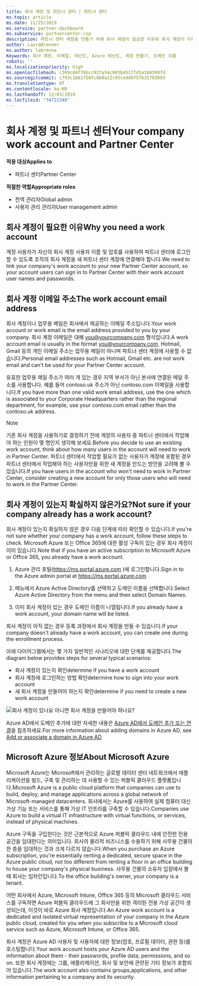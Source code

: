 ```yaml
---
title: 회사 계정 및 파트너 센터 | 파트너 센터
ms.topic: article
ms.date: 11/25/2019
ms.service: partner-dashboard
ms.subservice: partnercenter-csp
description: 파트너 센터 계정을 만들기 위해 회사 계정이 필요한 이유와 회사 계정이 이미 있는지 여부를 알아봅니다.
author: LauraBrenner
ms.author: labrenne
Keywords: 회사 계정, 이메일, 테넌트, Azure 테넌트, 계정 만들기, 도메인 이름
robots: ''
ms.localizationpriority: high
ms.openlocfilehash: c309cd4f79bcc92fa54c903b4517fd5a1b8399fd
ms.sourcegitcommit: c793c1b61f50fc0b0a12c95cedd9f57b31703093
ms.translationtype: HT
ms.contentlocale: ko-KR
ms.lasthandoff: 12/03/2019
ms.locfileid: "74721348"
---
```

# <a name="your-company-work-account-and-partner-center"></a><span data-ttu-id="81f0f-104">회사 계정 및 파트너 센터</span><span class="sxs-lookup"><span data-stu-id="81f0f-104">Your company work account and Partner Center</span></span>  

<span data-ttu-id="81f0f-105">**적용 대상**</span><span class="sxs-lookup"><span data-stu-id="81f0f-105">**Applies to**</span></span>

-  <span data-ttu-id="81f0f-106">파트너 센터</span><span class="sxs-lookup"><span data-stu-id="81f0f-106">Partner Center</span></span>

<span data-ttu-id="81f0f-107">**적절한 역할**</span><span class="sxs-lookup"><span data-stu-id="81f0f-107">**Appropriate roles**</span></span>

- <span data-ttu-id="81f0f-108">전역 관리자</span><span class="sxs-lookup"><span data-stu-id="81f0f-108">Global admin</span></span>
- <span data-ttu-id="81f0f-109">사용자 관리 관리자</span><span class="sxs-lookup"><span data-stu-id="81f0f-109">User management admin</span></span>

## <a name="why-you-need-a-work-account"></a><span data-ttu-id="81f0f-110">회사 계정이 필요한 이유</span><span class="sxs-lookup"><span data-stu-id="81f0f-110">Why you need a work account</span></span>

<span data-ttu-id="81f0f-111">계정 사용자가 자신의 회사 계정 사용자 이름 및 암호를 사용하여 파트너 센터에 로그인할 수 있도록 조직의 회사 계정을 새 파트너 센터 계정에 연결해야 합니다.</span><span class="sxs-lookup"><span data-stu-id="81f0f-111">We need to link your company's work account to your new Partner Center account, so your account users can sign in to Partner Center with their work account user names and passwords.</span></span>

## <a name="the-work-account-email-address"></a><span data-ttu-id="81f0f-112">회사 계정 이메일 주소</span><span class="sxs-lookup"><span data-stu-id="81f0f-112">The work account email address</span></span>

<span data-ttu-id="81f0f-113">회사 계정이나 업무용 메일은 회사에서 제공하는 이메일 주소입니다.</span><span class="sxs-lookup"><span data-stu-id="81f0f-113">Your work account or work email is the email address provided to you by your company.</span></span> <span data-ttu-id="81f0f-114">회사 계정 이메일은 대해 you@yourcompany.com 형식입니다.</span><span class="sxs-lookup"><span data-stu-id="81f0f-114">A work account email is usually in the format you@yourcompany.com.</span></span> <span data-ttu-id="81f0f-115">Hotmail, Gmail 등의 개인 이메일 주소는 업무용 메일이 아니며 파트너 센터 계정에 사용할 수 없습니다.</span><span class="sxs-lookup"><span data-stu-id="81f0f-115">Personal email addresses such as Hotmail, Gmail etc. are not work email and can't be used for your Partner Center account.</span></span> 

<span data-ttu-id="81f0f-116">유효한 업무용 메일 주소가 여러 개 있는 경우 지역 부서가 아닌 본사에 연결된 메일 주소를 사용합니다. 예를 들어 contoso.uk 주소가 아닌 contoso.com 이메일을 사용합니다.</span><span class="sxs-lookup"><span data-stu-id="81f0f-116">If you have more than one valid work email address, use the one which is associated to your Corporate Headquarters rather than the regional department, for example, use your contoso.com email rather than the contoso.uk address.</span></span>

> [!NOTE]  
> <span data-ttu-id="81f0f-117">기존 회사 계정을 사용하기로 결정하기 전에 계정의 사용자 중 파트너 센터에서 작업해야 하는 인원이 몇 명인지 생각해 보세요.</span><span class="sxs-lookup"><span data-stu-id="81f0f-117">Before you decide to use an existing work account, think about how many users in the account will need to work in Partner Center.</span></span> <span data-ttu-id="81f0f-118">파트너 센터에서 작업할 필요가 없는 사용자가 계정에 포함된 경우 파트너 센터에서 작업해야 하는 사용자만을 위한 새 계정을 만드는 방안을 고려해 볼 수 있습니다.</span><span class="sxs-lookup"><span data-stu-id="81f0f-118">If you have users in the account who won't need to work in Partner Center, consider creating a new account for only those users who will need to work in the Partner Center.</span></span>


## <a name="not-sure-if-your-company-already-has-a-work-account"></a><span data-ttu-id="81f0f-119">회사 계정이 있는지 확실하지 않은가요?</span><span class="sxs-lookup"><span data-stu-id="81f0f-119">Not sure if your company already has a work account?</span></span>

<span data-ttu-id="81f0f-120">회사 계정이 있는지 확실하지 않은 경우 다음 단계에 따라 확인할 수 있습니다.</span><span class="sxs-lookup"><span data-stu-id="81f0f-120">If you're not sure whether your company has a work account, follow these steps to check.</span></span> <span data-ttu-id="81f0f-121">Microsoft Azure 또는 Office 365에 대한 활성 구독이 있는 경우 회사 계정이 이미 있습니다.</span><span class="sxs-lookup"><span data-stu-id="81f0f-121">Note that if you have an active subscription to Microsoft Azure or Office 365, you already have a work account.</span></span>

1. <span data-ttu-id="81f0f-122">Azure 관리 포털(https://ms.portal.azure.com )에 로그인합니다.</span><span class="sxs-lookup"><span data-stu-id="81f0f-122">Sign in to the Azure admin portal at https://ms.portal.azure.com</span></span>

2. <span data-ttu-id="81f0f-123">메뉴에서 Azure Active Directory를 선택하고 도메인 이름을 선택합니다.</span><span class="sxs-lookup"><span data-stu-id="81f0f-123">Select Azure Active Directory from the menu and then select Domain Names.</span></span>

3. <span data-ttu-id="81f0f-124">이미 회사 계정이 있는 경우 도메인 이름이 나열됩니다.</span><span class="sxs-lookup"><span data-stu-id="81f0f-124">If you already have a work account, your domain name will be listed.</span></span>

<span data-ttu-id="81f0f-125">회사 계정이 아직 없는 경우 등록 과정에서 회사 계정을 만들 수 있습니다.</span><span class="sxs-lookup"><span data-stu-id="81f0f-125">If your company doesn't already have a work account, you can create one during the enrollment process.</span></span>

<span data-ttu-id="81f0f-126">아래 다이어그램에서는 몇 가지 일반적인 시나리오에 대한 단계를 제공합니다.</span><span class="sxs-lookup"><span data-stu-id="81f0f-126">The diagram below provides steps for several typical scenarios:</span></span>

- <span data-ttu-id="81f0f-127">회사 계정이 있는지 확인</span><span class="sxs-lookup"><span data-stu-id="81f0f-127">determine if you have a work account</span></span> 
- <span data-ttu-id="81f0f-128">회사 계정에 로그인하는 방법 확인</span><span class="sxs-lookup"><span data-stu-id="81f0f-128">determine how to sign into your work account</span></span> 
- <span data-ttu-id="81f0f-129">새 회사 계정을 만들어야 하는지 확인</span><span class="sxs-lookup"><span data-stu-id="81f0f-129">determine if you need to create a new work account</span></span>


![회사 계정이 있나요 아니면 회사 계정을 만들어야 하나요?](images/onboardingAADFlow.png)

<span data-ttu-id="81f0f-131">Azure AD에서 도메인 추가에 대한 자세한 내용은 [Azure AD에서 도메인 추가 또는 연결](https://docs.microsoft.com/azure/active-directory/active-directory-add-domain)을 참조하세요.</span><span class="sxs-lookup"><span data-stu-id="81f0f-131">For more information about adding domains in Azure AD, see [Add or associate a domain in Azure AD](https://docs.microsoft.com/azure/active-directory/active-directory-add-domain)</span></span>

## <a name="about-microsoft-azure"></a><span data-ttu-id="81f0f-132">Microsoft Azure 정보</span><span class="sxs-lookup"><span data-stu-id="81f0f-132">About Microsoft Azure</span></span>

<span data-ttu-id="81f0f-133">Microsoft Azure는 Microsoft에서 관리하는 글로벌 데이터 센터 네트워크에서 애플리케이션을 빌드, 구축 및 관리하는 데 사용할 수 있는 퍼블릭 클라우드 플랫폼입니다.</span><span class="sxs-lookup"><span data-stu-id="81f0f-133">Microsoft Azure is a public cloud platform that companies can use to build, deploy, and manage applications across a global network of Microsoft-managed datacenters.</span></span> <span data-ttu-id="81f0f-134">회사에서는 Azure를 사용하여 실제 컴퓨터 대신 가상 기능 또는 서비스를 통해 가상 IT 인프라를 구축할 수 있습니다.</span><span class="sxs-lookup"><span data-stu-id="81f0f-134">Companies use Azure to build a virtual IT infrastructure with virtual functions, or services, instead of physical machines.</span></span> 

<span data-ttu-id="81f0f-135">Azure 구독을 구입한다는 것은 근본적으로 Azure 퍼블릭 클라우드 내에 안전한 전용 공간을 임대한다는 의미입니다. 회사의 물리적 비즈니스를 수용하기 위해 사무용 건물의 한 층을 임대하는 것과 크게 다르지 않습니다.</span><span class="sxs-lookup"><span data-stu-id="81f0f-135">When you purchase an Azure subscription, you're essentially renting a dedicated, secure space in the Azure public cloud, not too different from renting a floor in an office building to house your company's physical business.</span></span> <span data-ttu-id="81f0f-136">사무용 건물의 소유자 입장에서 볼 때 회사는 임차인입니다.</span><span class="sxs-lookup"><span data-stu-id="81f0f-136">To the office building's owner, your company is a tenant.</span></span> 

<span data-ttu-id="81f0f-137">어떤 회사에서 Azure, Microsoft Intune, Office 365 등의 Microsoft 클라우드 서비스를 구독하면 Azure 퍼블릭 클라우드에 그 회사만을 위한 격리된 전용 가상 공간이 생성되는데, 이것이 바로 Azure 회사 계정입니다.</span><span class="sxs-lookup"><span data-stu-id="81f0f-137">An Azure work account is a dedicated and isolated virtual representation of your company in the Azure public cloud, created for you when you subscribe to a Microsoft cloud service such as Azure, Microsoft Intune, or Office 365.</span></span> 

<span data-ttu-id="81f0f-138">회사 계정은 Azure AD 사용자 및 사용자에 대한 정보(암호, 프로필 데이터, 권한 등)를 호스팅합니다.</span><span class="sxs-lookup"><span data-stu-id="81f0f-138">Your work account hosts your Azure AD users and the information about them - their passwords, profile data, permissions, and so on.</span></span> <span data-ttu-id="81f0f-139">또한 회사 계정에는 그룹, 애플리케이션, 회사 및 보안에 관련된 기타 정보가 포함되어 있습니다.</span><span class="sxs-lookup"><span data-stu-id="81f0f-139">The work account also contains groups,applications, and other information pertaining to a company and its security.</span></span> 
